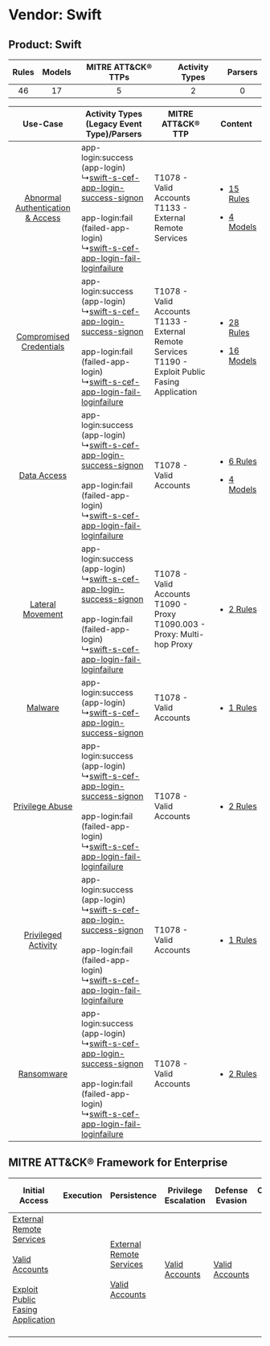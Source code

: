 Vendor: Swift
=============
Product: Swift
--------------
| Rules | Models | MITRE ATT&CK® TTPs | Activity Types | Parsers |
|:-----:|:------:|:------------------:|:--------------:|:-------:|
|  46   |   17   |         5          |       2        |    0    |

|    Use-Case    | Activity Types (Legacy Event Type)/Parsers    | MITRE ATT&CK® TTP    | Content    |
|:----:| ---- | ---- | ---- |
| [Abnormal Authentication & Access](../../../UseCases/uc_abnormal_authentication_&_access.md) |  app-login:success (app-login)<br> ↳[swift-s-cef-app-login-success-signon](Ps/pC_swiftscefapploginsuccesssignon.md)<br><br> app-login:fail (failed-app-login)<br> ↳[swift-s-cef-app-login-fail-loginfailure](Ps/pC_swiftscefapploginfailloginfailure.md)<br> | T1078 - Valid Accounts<br>T1133 - External Remote Services<br>    | [<ul><li>15 Rules</li></ul><ul><li>4 Models</li></ul>](RM/r_m_swift_swift_Abnormal_Authentication_&_Access.md) |
|          [Compromised Credentials](../../../UseCases/uc_compromised_credentials.md)          |  app-login:success (app-login)<br> ↳[swift-s-cef-app-login-success-signon](Ps/pC_swiftscefapploginsuccesssignon.md)<br><br> app-login:fail (failed-app-login)<br> ↳[swift-s-cef-app-login-fail-loginfailure](Ps/pC_swiftscefapploginfailloginfailure.md)<br> | T1078 - Valid Accounts<br>T1133 - External Remote Services<br>T1190 - Exploit Public Fasing Application<br> | [<ul><li>28 Rules</li></ul><ul><li>16 Models</li></ul>](RM/r_m_swift_swift_Compromised_Credentials.md)         |
|    [Data Access](../../../UseCases/uc_data_access.md)    |  app-login:success (app-login)<br> ↳[swift-s-cef-app-login-success-signon](Ps/pC_swiftscefapploginsuccesssignon.md)<br><br> app-login:fail (failed-app-login)<br> ↳[swift-s-cef-app-login-fail-loginfailure](Ps/pC_swiftscefapploginfailloginfailure.md)<br> | T1078 - Valid Accounts<br>    | [<ul><li>6 Rules</li></ul><ul><li>4 Models</li></ul>](RM/r_m_swift_swift_Data_Access.md)    |
|    [Lateral Movement](../../../UseCases/uc_lateral_movement.md)    |  app-login:success (app-login)<br> ↳[swift-s-cef-app-login-success-signon](Ps/pC_swiftscefapploginsuccesssignon.md)<br><br> app-login:fail (failed-app-login)<br> ↳[swift-s-cef-app-login-fail-loginfailure](Ps/pC_swiftscefapploginfailloginfailure.md)<br> | T1078 - Valid Accounts<br>T1090 - Proxy<br>T1090.003 - Proxy: Multi-hop Proxy<br>    | [<ul><li>2 Rules</li></ul>](RM/r_m_swift_swift_Lateral_Movement.md)    |
|    [Malware](../../../UseCases/uc_malware.md)    |  app-login:success (app-login)<br> ↳[swift-s-cef-app-login-success-signon](Ps/pC_swiftscefapploginsuccesssignon.md)<br>    | T1078 - Valid Accounts<br>    | [<ul><li>1 Rules</li></ul>](RM/r_m_swift_swift_Malware.md)    |
|    [Privilege Abuse](../../../UseCases/uc_privilege_abuse.md)    |  app-login:success (app-login)<br> ↳[swift-s-cef-app-login-success-signon](Ps/pC_swiftscefapploginsuccesssignon.md)<br><br> app-login:fail (failed-app-login)<br> ↳[swift-s-cef-app-login-fail-loginfailure](Ps/pC_swiftscefapploginfailloginfailure.md)<br> | T1078 - Valid Accounts<br>    | [<ul><li>2 Rules</li></ul>](RM/r_m_swift_swift_Privilege_Abuse.md)    |
|    [Privileged Activity](../../../UseCases/uc_privileged_activity.md)    |  app-login:success (app-login)<br> ↳[swift-s-cef-app-login-success-signon](Ps/pC_swiftscefapploginsuccesssignon.md)<br><br> app-login:fail (failed-app-login)<br> ↳[swift-s-cef-app-login-fail-loginfailure](Ps/pC_swiftscefapploginfailloginfailure.md)<br> | T1078 - Valid Accounts<br>    | [<ul><li>1 Rules</li></ul>](RM/r_m_swift_swift_Privileged_Activity.md)    |
|    [Ransomware](../../../UseCases/uc_ransomware.md)    |  app-login:success (app-login)<br> ↳[swift-s-cef-app-login-success-signon](Ps/pC_swiftscefapploginsuccesssignon.md)<br><br> app-login:fail (failed-app-login)<br> ↳[swift-s-cef-app-login-fail-loginfailure](Ps/pC_swiftscefapploginfailloginfailure.md)<br> | T1078 - Valid Accounts<br>    | [<ul><li>2 Rules</li></ul>](RM/r_m_swift_swift_Ransomware.md)    |

MITRE ATT&CK® Framework for Enterprise
--------------------------------------
| Initial Access                                                                                                                                                                                                                         | Execution | Persistence                                                                                                                                      | Privilege Escalation                                                | Defense Evasion                                                     | Credential Access | Discovery | Lateral Movement | Collection | Command and Control                                                                                                                       | Exfiltration | Impact |
| -------------------------------------------------------------------------------------------------------------------------------------------------------------------------------------------------------------------------------------- | --------- | ------------------------------------------------------------------------------------------------------------------------------------------------ | ------------------------------------------------------------------- | ------------------------------------------------------------------- | ----------------- | --------- | ---------------- | ---------- | ----------------------------------------------------------------------------------------------------------------------------------------- | ------------ | ------ |
| [External Remote Services](https://attack.mitre.org/techniques/T1133)<br><br>[Valid Accounts](https://attack.mitre.org/techniques/T1078)<br><br>[Exploit Public Fasing Application](https://attack.mitre.org/techniques/T1190)<br><br> |           | [External Remote Services](https://attack.mitre.org/techniques/T1133)<br><br>[Valid Accounts](https://attack.mitre.org/techniques/T1078)<br><br> | [Valid Accounts](https://attack.mitre.org/techniques/T1078)<br><br> | [Valid Accounts](https://attack.mitre.org/techniques/T1078)<br><br> |                   |           |                  |            | [Proxy: Multi-hop Proxy](https://attack.mitre.org/techniques/T1090/003)<br><br>[Proxy](https://attack.mitre.org/techniques/T1090)<br><br> |              |        |